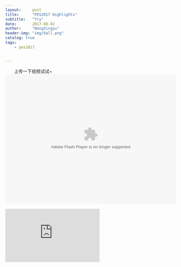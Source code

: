 ```yaml
---
layout:     post
title:      "PES2017 Highlights"
subtitle:   "Try"
date:       2017-08-02 
author:     "WangXingyu"
header-img: "img/ball.png"
catalog: true
tags:
    - pes2017 
    

---
```


　　上传一下视频试试~
<embed height="415" width="544" quality="high" allowfullscreen="true" type="application/x-shockwave-flash" src="//static.hdslb.com/miniloader.swf" flashvars="aid=12679680&page=1" pluginspage="//www.adobe.com/shockwave/download/download.cgi?P1_Prod_Version=ShockwaveFlash">
	
<iframe width="300" height="170" src="http://m.bilibili.com/video/av12679680.html" frameborder="0" allowfullscreen></iframe>


	










